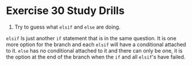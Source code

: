 # Exercise 30 Study Drills

1. Try to guess what `elsif` and `else` are doing.

`elsif` Is just another `if` statement that is in the same question. It is one more option for the branch and each `elsif` will have a conditional attached to it. `else` has no conditional attached to it and there can only be one, it is the option at the end of the branch when the `if` and all `elsif`'s have failed.
